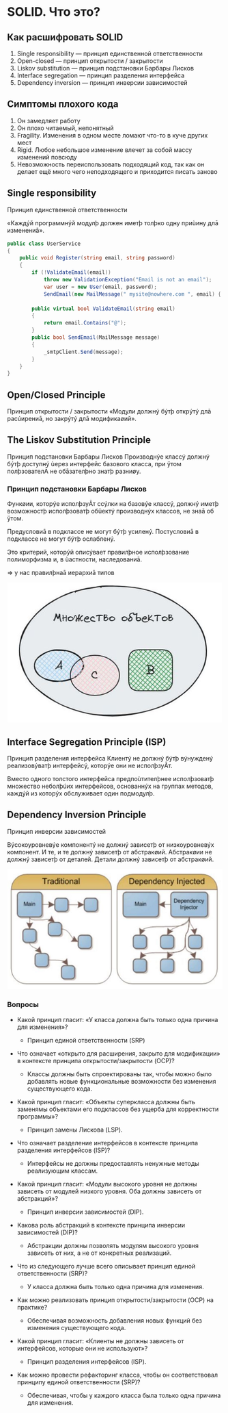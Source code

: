 # SOLID. Что это?

## Как расшифровать SOLID
1) Single responsibility — принцип единственной ответственности
2) Open-closed — принцип открытости / закрытости
3) Liskov substitution — принцип подстановки Барбары Лисков
4) Interface segregation — принцип разделения интерфейса
5) Dependency inversion — принцип инверсии зависимостей

## Симптомы плохого кода
1) Он замедляет работу
2) Он плохо читаемый, непонятный
3) Fragility. Изменения в одном месте ломают что-то в куче других мест
4) Rigid. Любое небольшое изменение влечет за собой массу изменений повсюду
5) Невозможность переиспользовать подходящий код, так как он делает ещё много чего неподходящего и приходится писать заново


## Single responsibility


Принцип единственной ответственности

«Каждýй программнýй модулþ должен иметþ толþко одну приùину длā изменениā».

```C#
public class UserService
{
    public void Register(string email, string password) 
    {
        if (!ValidateEmail(email))
            throw new ValidationException("Email is not an email");
            var user = new User(email, password);
            SendEmail(new MailMessage(" mysite@nowhere.com ", email) { Subject="HEllo foo" });

        public virtual bool ValidateEmail(string email)
        {
            return email.Contains("@");
        }
        public bool SendEmail(MailMessage message)
        {
            _smtpClient.Send(message);
        }
    }
}
```

## Open/Closed Principle

Принцип открытости / закрытости
«Модули должнý бýтþ открýтý длā расúирениā, но закрýтý длā модификаøий».


## The Liskov Substitution Principle

Принцип подстановки Барбары Лисков Производнýе классý должнý бýтþ доступнý ùерез интерфейс базового класса, при ÿтом полþзователĀ не обāзателþно знатþ разниøу.

### Принцип подстановки Барбары Лисков
Функøии, которýе исполþзуĀт ссýлки на базовýе классý, должнý иметþ возможностþ исполþзоватþ обüектý производнýх классов, не знаā об ÿтом.

Предусловиā в подклассе не могут бýтþ усиленý.  Постусловиā в подклассе не могут бýтþ ослабленý.


Это критерий, которýй описýвает правилþное исполþзование полиморфизма и, в ùастности, наследованиā.

=> у нас правилþнаā иерархиā типов

![img](https://github.com/IlyaGall/C-/blob/main/46%20%D0%9F%D1%80%D0%B8%D0%BD%D1%86%D0%B8%D0%BF%D1%8B%20SOLID/Img/1.JPG)

## Interface Segregation Principle (ISP)

Принцип разделения интерфейса 
Клиентý не должнý бýтþ вýнужденý реализовýватþ интерфейсý, которýе они не исполþзуĀт.

Вместо одного толстого интерфейса предпоùтителþнее исполþзоватþ множество неболþúих интерфейсов, основаннýх на группах методов, каждýй из которýх обслуживает один подмодулþ.

## Dependency Inversion Principle 

Принцип инверсии зависимостей

Вýсокоуровневýе компонентý не должнý зависетþ от низкоуровневýх компонент. И те, и те должнý зависетþ от абстракøий.
Абстракøии не должнý зависетþ от деталей. Детали должнý зависетþ от абстракøий.

![img](https://github.com/IlyaGall/C-/blob/main/46%20%D0%9F%D1%80%D0%B8%D0%BD%D1%86%D0%B8%D0%BF%D1%8B%20SOLID/Img/2.JPG)


### Вопросы
* Какой принцип гласит: «У класса должна быть только одна причина для изменения»?
    - Принцип единой ответственности (SRP)

* Что означает «открыто для расширения, закрыто для модификации» в контексте принципа открытости/закрытости (OCP)? 
    - Классы должны быть спроектированы так, чтобы можно было добавлять новые функциональные возможности без изменения существующего кода.

*  Какой принцип гласит: «Объекты суперкласса должны быть заменямы объектами его подклассов без ущерба для корректности программы»?
    -  Принцип замены Лискова (LSP).

* Что означает разделение интерфейсов в контексте принципа разделения интерфейсов (ISP)?
    -   Интерфейсы не должны предоставлять ненужные методы реализующим классам.

*   Какой принцип гласит: «Модули высокого уровня не должны зависеть от модулей низкого уровня. Оба должны зависеть от абстракций»?
    - Принцип инверсии зависимостей (DIP).

* Какова роль абстракций в контексте принципа инверсии зависимостей (DIP)?
    - Абстракции должны позволять модулям высокого уровня зависеть от них, а не от конкретных реализаций.

* Что из следующего лучше всего описывает принцип единой ответственности (SRP)?
    - У класса должна быть только одна причина для изменения.

* Как можно реализовать принцип открытости/закрытости (OCP) на практике? 
    -  Обеспечивая возможность добавления новых функций без изменения существующего кода.

*  Какой принцип гласит: «Клиенты не должны зависеть от интерфейсов, которые они не используют»?
    - Принцип разделения интерфейсов (ISP).

* Как можно провести рефакторинг класса, чтобы он соответствовал принципу единой ответственности (SRP)? 
    - Обеспечивая, чтобы у каждого класса была только одна причина для изменения.
